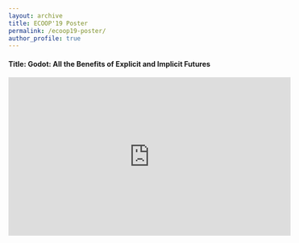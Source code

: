 ```yaml
---
layout: archive
title: ECOOP'19 Poster
permalink: /ecoop19-poster/
author_profile: true
---
```


#### Title: Godot: All the Benefits of Explicit and Implicit Futures

<iframe width="560" height="315" src="https://www.youtube.com/embed/lODcqlx9vKs" frameborder="0" allow="accelerometer; autoplay; encrypted-media; gyroscope; picture-in-picture" allowfullscreen></iframe>

